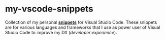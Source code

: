 # my-vscode-snippets

Collection of my personal **[snippets](https://code.visualstudio.com/docs/editor/userdefinedsnippets)** for Visual Studio Code. These snippets are for various languages and frameworks that I use as power user of Visual Studio Code to improve my DX (*developer experience*).
